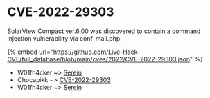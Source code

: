 # CVE-2022-29303

SolarView Compact ver.6.00 was discovered to contain a command injection vulnerability via conf_mail.php.

{% embed url="https://github.com/Live-Hack-CVE/full_database/blob/main/cves/2022/CVE-2022-29303.json" %}


* W01fh4cker ~> [Serein](https://www.alice-snow.ru/2022/database/cve-2022-29303/serein-w01fh4cker)
* Chocapikk ~> [CVE-2022-29303](https://www.alice-snow.ru/2022/database/cve-2022-29303/cve-2022-29303-chocapikk)
* W01fh4cker ~> [Serein](https://www.alice-snow.ru/2022/database/cve-2022-29303/serein-w01fh4cker)